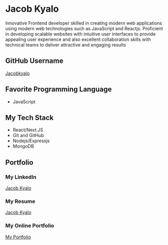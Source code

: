 # Jacob Kyalo

Innovative Frontend developer skilled in creating modern web applications using modern web technologies such as JavaScript and Reactjs. Proficient in developing scalable websites with intuitive user interfaces to provide appealing user experience and also excellent collaboration skills with technical teams to deliver attractive and engaging results

## GitHub Username

[Jacobkyalo](https://github.com/Jacobkyalo)

## Favorite Programming Language

- JavaScript

## My Tech Stack

- React/Next.JS
- Git and GitHub
- Nodejs/Expressjs
- MongoDB

## Portfolio

### My LinkedIn

[Jacob Kyalo](https://www.linkedin.com/in/jacobkyalo/)

### My Resume

[Jacob Kyalo](https://docs.google.com/document/d/1EoSggVauG2UVo8l5IarRFxbi_NZXMwlkkUA_07t-aGw/edit?usp=sharing)

### My Online Portfolio

[My Portfolio](https://jacobkyalo.vercel.app/)

